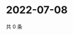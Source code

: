 # 2022-07-08

共 0 条

<!-- BEGIN WEIBO -->
<!-- 最后更新时间 Fri Jul 08 2022 11:41:56 GMT+0800 (China Standard Time) -->

<!-- END WEIBO -->
